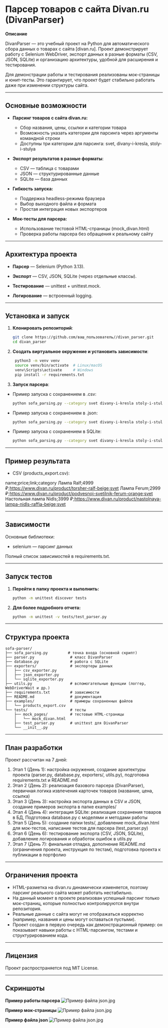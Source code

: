 # Парсер товаров с сайта Divan.ru (DivanParser)

**Описание**

DivanParser — это учебный проект на Python для автоматического сбора данных о товарах с сайта [divan.ru].
Проект демонстрирует работу с Selenium WebDriver, экспорт данных в разные форматы (CSV, JSON, SQLite) и организацию 
архитектуры, удобной для расширения и тестирования.

Для демонстрации работы и тестирования реализованы мок-страницы и юнит-тесты. Это гарантирует, что проект будет 
стабильно работать даже при изменении структуры сайта.

---

## Основные возможности

* **Парсинг товаров с сайта divan.ru:**
  * Сбор названия, цены, ссылки и категории товара
  * Возможность указать категории для парсинга через аргументы командной строки
  * Доступны три категории для парсинга: svet, divany-i-kresla, stoly-i-stulya

* **Экспорт результатов в разные форматы**:
  * CSV — таблица с товарами
  * JSON — структурированные данные
  * SQLite — база данных

* **Гибкость запуска:**
  * Поддержка headless-режима браузера
  * Выбор выходного файла и формата
  * Простая интеграция новых экспортеров

* **Мок-тесты для парсера:**
  * Использование тестовой HTML-страницы (mock_divan.html)
  * Проверка работы парсера без обращения к реальному сайту

---

## Архитектура проекта

* **Парсер** — Selenium (Python 3.13).

* **Экспорт** — CSV, JSON, SQLite (через отдельные классы).

* **Тестирование** — unittest + unittest.mock.

* **Логирование** — встроенный logging.

---

## Установка и запуск

1. **Клонировать репозиторий**:

   ```bash
   git clone https://github.com/ваш_пользователь//divan_parser.git
   cd divan_parser
   ```
   
2. **Создать виртуальное окружение и установить зависимости**:

   ```bash
    python3 -m venv venv
    source venv/bin/activate  # Linux/macOS
    venv\Scripts\activate     # Windows
    pip install -r requirements.txt
   ```

3. **Запуск парсера**:

* Пример запуска с сохранением в .csv:

   ```bash
   python sofa_parsing.py --category svet divany-i-kresla stoly-i-stulya --format csv --headless
   ```
  
* Пример запуска с сохранением в .json:

   ```bash
   python sofa_parsing.py --category svet divany-i-kresla stoly-i-stulya --format json --headless
   ```

* Пример запуска с сохранением в SQLite:

   ```bash
   python sofa_parsing.py --category svet divany-i-kresla stoly-i-stulya --format SQLite --headless
   ```

---

## Пример результата

* CSV (products_export.csv):

name;price;link;category
Лампа Ralf;4999 ₽;https://www.divan.ru/product/torsher-ralf-beige;svet
Лампа Ferum;2999 ₽;https://www.divan.ru/product/podvesnoj-svetilnik-ferum-orange;svet
Настольная лампа Nidls;3999 ₽;https://www.divan.ru/product/nastolnaya-lampa-nidls-raffia-beige;svet

---

## Зависимости

Основные библиотеки:
* selenium — парсинг данных

Полный список зависимостей в requirements.txt.

---

## Запуск тестов

1. **Перейти в папку проекта и выполнить:**

   ```bash
   python -m unittest discover tests
   ```
   
2. **Для более подробного отчета:**

    ```bash
   python -m unittest -v tests/test_parser.py
   ```
   
---

## Структура проекта

```
sofa-parser/
├── sofa_parsing.py         # точка входа (основной скрипт)
├── parser.py                # класс DivanParser
├── database.py              # работа с SQLite
├── exporters/               # экспортеры данных
│   ├── csv_exporter.py
│   ├── json_exporter.py
│   └── sqlite_exporter.py
├── utils.py                 # вспомогательные функции (логгер, WebDriverWait и др.)
├── requirements.txt         # зависимости
├── README.md                # документация
├── examples/                # примеры сохраненных файлов
│   └── products_export.csv
└── tests/                   # тесты
    ├── mock_pages/          # тестовые HTML-страницы
    │   └── mock_divan.html
    ├── test_parser.py       # unittest для DivanParser
    └── __init__.py
```

---

## План разработки

Проект рассчитан на 7 дней:

1. Этап 1 (День 1): настройка окружения, создание архитектуры проекта (parser.py, database.py, exporters/, utils.py), подготовка requirements.txt и README.md
2. Этап 2 (День 2): реализация базового парсера (DivanParser), первичная логика извлечения карточек товаров (название, цена, ссылка)
3. Этап 3 (День 3): настройка экспорта данных в CSV и JSON, создание примеров экспорта в папке examples/
4. Этап 4 (День 4): интеграция SQLite: реализация сохранения товаров в БД, Подготовка database.py с моделями и методами работы
5. Этап 5 (День 5): создание папки tests/, добавление mock_divan.html для мок-тестов, написание тестов для парсера (test_parser.py)
6. Этап 6 (День 6): тестирование экспорта (CSV, JSON, SQLite), добавление логирования и обработок ошибок в utils.py
7. Этап 7 (День 7): финальная отладка, дополнение README.md (ограничения проекта, инструкция по тестам), подготовка проекта к публикации в портфолио

---

## Ограничения проекта

* HTML-разметка на divan.ru динамически изменяется, поэтому парсинг реального сайта может работать нестабильно.
* На данный момент в проекте реализован успешный парсинг только мок-страниц, которые полностью контролируются внутри репозитория.
* Реальные данные с сайта могут не отображаться корректно (например, названия и цены могут оставаться пустыми).
* Проект создан в первую очередь как демонстрационный пример: он показывает навыки работы с HTML-парсингом, тестами и структурированием кода.

---

## Лицензия

Проект распространяется под MIT License.

---

## Скриншоты

**Пример работы парсера**
![Пример файла json.jpg](screenshots/%D0%9F%D1%80%D0%B8%D0%BC%D0%B5%D1%80%20%D1%84%D0%B0%D0%B9%D0%BB%D0%B0%20json.jpg)

**Пример мок-страницы**
![Пример файла json.jpg](screenshots/%D0%9F%D1%80%D0%B8%D0%BC%D0%B5%D1%80%20%D1%84%D0%B0%D0%B9%D0%BB%D0%B0%20json.jpg)

**Пример файла json**
![Пример файла json.jpg](screenshots/%D0%9F%D1%80%D0%B8%D0%BC%D0%B5%D1%80%20%D1%84%D0%B0%D0%B9%D0%BB%D0%B0%20json.jpg)

